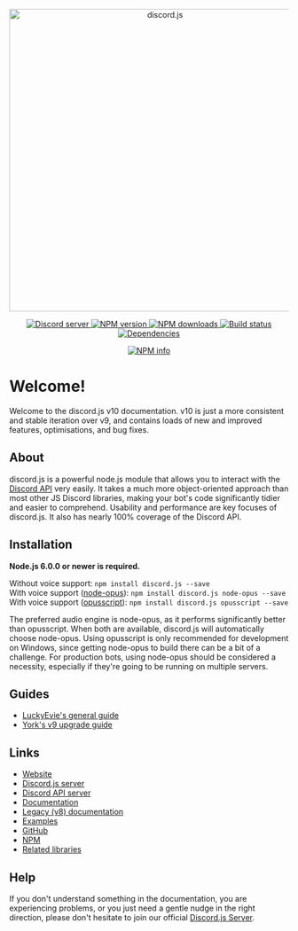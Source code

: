 <div align="center">
  <p>
    <a href="https://discord.js.org">
      <img src="http://i.imgur.com/StEGtEh.png" width="546" alt="discord.js" />
    </a>
  </p>
  <p>
    <a href="https://discord.gg/bRCvFy9">
      <img src="https://discordapp.com/api/guilds/222078108977594368/embed.png" alt="Discord server" />
    </a>
    <a href="https://www.npmjs.com/package/discord.js">
      <img src="https://img.shields.io/npm/v/discord.js.svg?maxAge=3600" alt="NPM version" />
    </a>
    <a href="https://www.npmjs.com/package/discord.js">
      <img src="https://img.shields.io/npm/dt/discord.js.svg?maxAge=3600" alt="NPM downloads" />
    </a>
    <a href="https://travis-ci.org/hydrabolt/discord.js">
      <img src="https://travis-ci.org/hydrabolt/discord.js.svg" alt="Build status" />
    </a>
    <a href="https://david-dm.org/hydrabolt/discord.js">
      <img src="https://img.shields.io/david/hydrabolt/discord.js.svg?maxAge=3600" alt="Dependencies" />
    </a>
  </p>
  <p>
    <a href="https://nodei.co/npm/discord.js/">
      <img src="https://nodei.co/npm/discord.js.png?downloads=true&stars=true" alt="NPM info" />
    </a>
  </p>
</div>

# Welcome!
Welcome to the discord.js v10 documentation.
v10 is just a more consistent and stable iteration over v9, and contains loads of new and improved features, optimisations, and bug fixes.

## About
discord.js is a powerful node.js module that allows you to interact with the [Discord API](https://discordapp.com/developers/docs/intro) very easily.
It takes a much more object-oriented approach than most other JS Discord libraries, making your bot's code significantly tidier and easier to comprehend.
Usability and performance are key focuses of discord.js. It also has nearly 100% coverage of the Discord API.

## Installation
**Node.js 6.0.0 or newer is required.**

Without voice support: `npm install discord.js --save`  
With voice support ([node-opus](https://www.npmjs.com/package/node-opus)): `npm install discord.js node-opus --save`  
With voice support ([opusscript](https://www.npmjs.com/package/opusscript)): `npm install discord.js opusscript --save`

The preferred audio engine is node-opus, as it performs significantly better than opusscript. When both are available, discord.js will automatically choose node-opus.
Using opusscript is only recommended for development on Windows, since getting node-opus to build there can be a bit of a challenge.
For production bots, using node-opus should be considered a necessity, especially if they're going to be running on multiple servers.

## Guides
* [LuckyEvie's general guide](https://eslachance.gitbooks.io/discord-js-bot-guide/content/)
* [York's v9 upgrade guide](https://yorkaargh.wordpress.com/2016/09/03/updating-discord-js-bots/)

## Links
* [Website](http://discord.js.org/)
* [Discord.js server](https://discord.gg/bRCvFy9)
* [Discord API server](https://discord.gg/rV4BwdK)
* [Documentation](http://discord.js.org/#!/docs)
* [Legacy (v8) documentation](http://discordjs.readthedocs.io/en/8.2.0/docs_client.html)
* [Examples](https://github.com/hydrabolt/discord.js/tree/master/docs/custom/examples)
* [GitHub](https://github.com/hydrabolt/discord.js)
* [NPM](https://www.npmjs.com/package/discord.js)
* [Related libraries](https://discordapi.com/unofficial/libs.html)

## Help
If you don't understand something in the documentation, you are experiencing problems, or you just need a gentle
nudge in the right direction, please don't hesitate to join our official [Discord.js Server](https://discord.gg/bRCvFy9).

